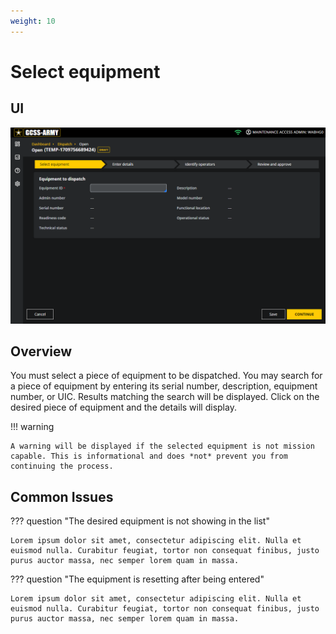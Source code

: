 ```yaml
---
weight: 10
---
```

# Select equipment

## UI

![Image title](dispatch-select-equipment.png)

## Overview

You must select a piece of equipment to be dispatched. You may search for a piece of equipment by entering its serial number, description, equipment number, or UIC. Results matching the search will be displayed. Click on the desired piece of equipment and the details will display.

!!! warning
    
    A warning will be displayed if the selected equipment is not mission capable. This is informational and does *not* prevent you from continuing the process.

## Common Issues

??? question "The desired equipment is not showing in the list"

    Lorem ipsum dolor sit amet, consectetur adipiscing elit. Nulla et euismod nulla. Curabitur feugiat, tortor non consequat finibus, justo purus auctor massa, nec semper lorem quam in massa.

??? question "The equipment is resetting after being entered"

    Lorem ipsum dolor sit amet, consectetur adipiscing elit. Nulla et euismod nulla. Curabitur feugiat, tortor non consequat finibus, justo purus auctor massa, nec semper lorem quam in massa.
